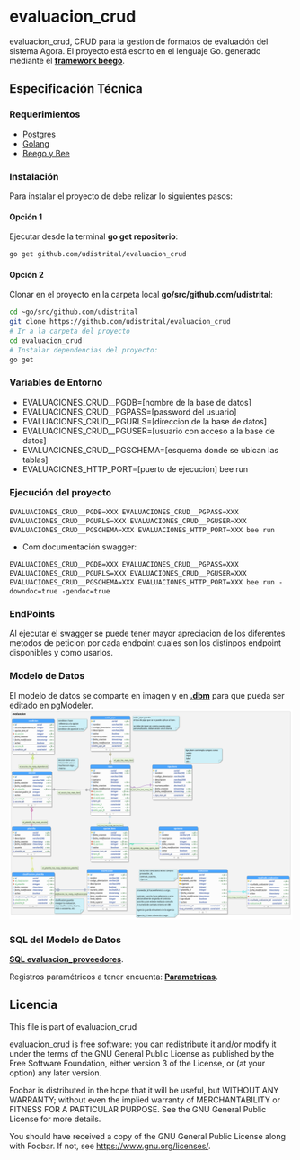 # evaluacion_crud

evaluacion_crud, CRUD para la gestion de formatos de evaluación del sistema Agora. El proyecto está escrito en el lenguaje Go. generado mediante el **[framework beego](https://beego.me/)**.

## Especificación Técnica

### Requerimientos

- [Postgres](https://www.postgresql.org/)
- [Golang](https://github.com/udistrital/introduccion_oas/blob/master/instalacion_de_herramientas/golang.md)
- [Beego y Bee](https://github.com/udistrital/introduccion_oas/blob/master/instalacion_de_herramientas/beego.md)

### Instalación
Para instalar el proyecto de debe relizar lo siguientes pasos:

#### Opción 1
Ejecutar desde la terminal **go get repositorio**:
```bash
go get github.com/udistrital/evaluacion_crud
```
#### Opción 2
Clonar en el proyecto en la carpeta local **go/src/github.com/udistrital**:
```bash
cd ~go/src/github.com/udistrital
git clone https://github.com/udistrital/evaluacion_crud
# Ir a la carpeta del proyecto
cd evaluacion_crud
# Instalar dependencias del proyecto:
go get
```

### Variables de Entorno

- EVALUACIONES_CRUD__PGDB=[nombre de la base de datos]  
- EVALUACIONES_CRUD__PGPASS=[password del usuario]
- EVALUACIONES_CRUD__PGURLS=[direccion de la base de datos]
- EVALUACIONES_CRUD__PGUSER=[usuario con acceso a la base de datos]
- EVALUACIONES_CRUD__PGSCHEMA=[esquema donde se ubican las tablas]
- EVALUACIONES_HTTP_PORT=[puerto de ejecucion] bee run

### Ejecución del proyecto

```shell
EVALUACIONES_CRUD__PGDB=XXX EVALUACIONES_CRUD__PGPASS=XXX EVALUACIONES_CRUD__PGURLS=XXX EVALUACIONES_CRUD__PGUSER=XXX EVALUACIONES_CRUD__PGSCHEMA=XXX EVALUACIONES_HTTP_PORT=XXX bee run
```
- Com documentación swagger:

```shell
EVALUACIONES_CRUD__PGDB=XXX EVALUACIONES_CRUD__PGPASS=XXX EVALUACIONES_CRUD__PGURLS=XXX EVALUACIONES_CRUD__PGUSER=XXX EVALUACIONES_CRUD__PGSCHEMA=XXX EVALUACIONES_HTTP_PORT=XXX bee run -downdoc=true -gendoc=true
```

### EndPoints

Al ejecutar el swagger se puede tener mayor apreciacion de los diferentes metodos de peticion por cada endpoint cuales son los distinpos endpoint disponibles y como usarlos.

### Modelo de Datos
El modelo de datos se comparte en imagen y en **[.dbm](https://drive.google.com/open?id=1Td88yP3jA7Y_kbAzPaOxE2nn41Teu7tl)** para que pueda ser editado en pgModeler.
![](evaluacion_proveedores.png)

### SQL del Modelo de Datos
**[SQL evaluacion_proveedores](https://drive.google.com/open?id=1mZLmSuDIbQzwIidVCA29c9LCFWljMZoG)**.

Registros paramétricos a tener encuenta: **[Parametricas](https://drive.google.com/open?id=1gUK_4g_-vU1LwKsgO_xsMG0yUWGADm9OZRF3fiDRBXg)**.

## Licencia

This file is part of evaluacion_crud

evaluacion_crud is free software: you can redistribute it and/or modify it under the terms of the GNU General Public License as published by the Free Software Foundation, either version 3 of the License, or (at your option) any later version.

Foobar is distributed in the hope that it will be useful, but WITHOUT ANY WARRANTY; without even the implied warranty of MERCHANTABILITY or FITNESS FOR A PARTICULAR PURPOSE. See the GNU General Public License for more details.

You should have received a copy of the GNU General Public License along with Foobar. If not, see https://www.gnu.org/licenses/.
